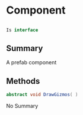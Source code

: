 # Component

## 
```c#
Is interface
```

## Summary

A prefab component
## Methods

```c#
abstract void DrawGizmos( ) 
```
No Summary
